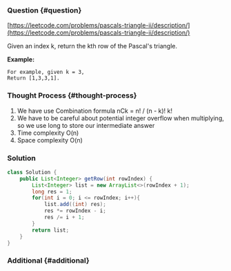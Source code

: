 ### Question {#question}

[https://leetcode.com/problems/pascals-triangle-ii/description/](https://leetcode.com/problems/pascals-triangle-ii/description/)

Given an index k, return the kth row of the Pascal's triangle.

**Example:**

```
For example, given k = 3,
Return [1,3,3,1].
```

### Thought Process {#thought-process}

1. We have use Combination formula nCk = n! / \(n - k\)! k!
2. We have to be careful about potential integer overflow when multiplying, so we use long to store our intermediate answer
3. Time complexity O\(n\)
4. Space complexity O\(n\)

### Solution

```java
class Solution {
    public List<Integer> getRow(int rowIndex) {
        List<Integer> list = new ArrayList<>(rowIndex + 1);
        long res = 1;
        for(int i = 0; i <= rowIndex; i++){
            list.add((int) res);
            res *= rowIndex - i;
            res /= i + 1;
        }
        return list;
    }
}
```

### Additional {#additional}



